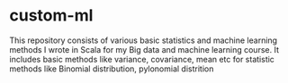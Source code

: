 # custom-ml
This repository consists of various basic statistics and machine learning methods I wrote in Scala for my Big data and machine learning course. It includes basic methods like variance, covariance, mean etc for statistic methods like Binomial distribution, pylonomial distrition 
